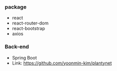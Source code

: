 ### package
* react
* react-router-dom
* react-bootstrap
* axios

### Back-end
* Spring Boot
* Link: https://github.com/yoonmin-kim/plantynet